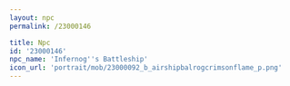```yaml
---
layout: npc
permalink: /23000146

title: Npc
id: '23000146'
npc_name: 'Infernog''s Battleship'
icon_url: 'portrait/mob/23000092_b_airshipbalrogcrimsonflame_p.png'
---
```

